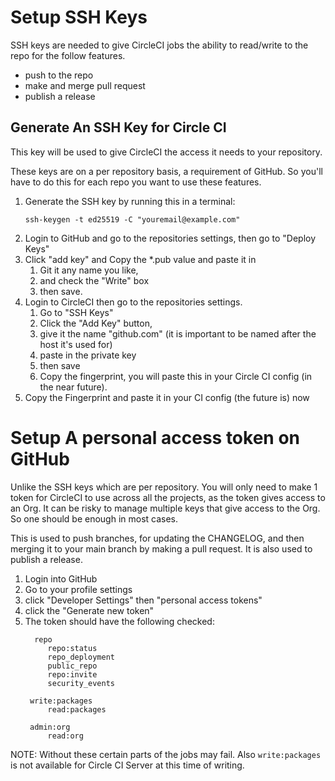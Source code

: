 # Setup SSH Keys

SSH keys are needed to give CircleCI jobs the ability to read/write to the repo
for the follow features.

* push to the repo
* make and merge pull request
* publish a release

## Generate An SSH Key for Circle CI

This key will be used to give CircleCI the access it needs to your repository.

These keys are on a per repository basis, a requirement of GitHub. So you'll
have to do this for each repo you want to use these features.

1. Generate the SSH key by running this in a terminal:
   ```
   ssh-keygen -t ed25519 -C "youremail@example.com"
   ```
2. Login to GitHub and go to the repositories settings, then go to "Deploy Keys"
3. Click "add key" and Copy the *.pub value and paste it in
   1. Git it any name you like,
   2. and check the "Write" box
   3. then save.
4. Login to CircleCI then go to the repositories settings.
   1. Go to "SSH Keys"
   2. Click the "Add Key" button,
   3. give it the name "github.com" (it is important to be named after the host it's used for)
   4. paste in the private key
   5. then save
   6. Copy the fingerprint, you will paste this in your Circle CI config (in the near future).
5. Copy the Fingerprint and paste it in your CI config (the future is) now

# Setup A personal access token on GitHub

Unlike the SSH keys which are per repository. You will only need to make 1
token for CircleCI to use across all the projects, as the token gives access to
an Org. It can be risky to manage multiple keys that give access to the
Org. So one should be enough in most cases.

This is used to push branches, for updating the CHANGELOG, and then merging it
to your main branch by making a pull request. It is also used to publish a
release.

1. Login into GitHub
2. Go to your profile settings
3. click "Developer Settings" then "personal access tokens"
4. click the "Generate new token"
5. The token should have the following checked:
   ```
     repo
        repo:status
        repo_deployment
        public_repo
        repo:invite
        security_events
    
    write:packages
        read:packages
    
    admin:org
        read:org
   ```

NOTE: Without these certain parts of the jobs may fail. Also `write:packages` is
not available for Circle CI Server at this time of writing.